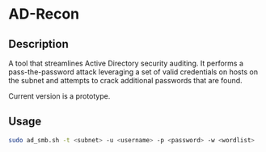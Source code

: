 # AD-Recon
## Description
A tool that streamlines Active Directory security auditing. It performs a pass-the-password attack leveraging a set of valid credentials on hosts on the subnet and attempts to crack additional passwords that are found.

Current version is a prototype.

## Usage
```bash
sudo ad_smb.sh -t <subnet> -u <username> -p <password> -w <wordlist> 
```

